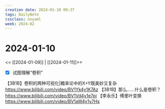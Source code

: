 ```yaml
---
creation date: 2024-01-10 09:37
tags: DailyNote
cssclass: noyaml
week: 2024-02
---
```


# 2024-01-10

<< [[2024-01-09]] | [[2024-01-11]]>>

- [x] 试图理解“卷积”

【3B1B】卷积的两种可视化|概率论中的X+Y既美妙又复杂 https://www.bilibili.com/video/BV1Yk4y1K7Az
【3B1B】那么……什么是卷积？ https://www.bilibili.com/video/BV1Vd4y1e7pj
【李永乐】傅里叶变换 https://www.bilibili.com/video/BV1aW4y1y7Hs
